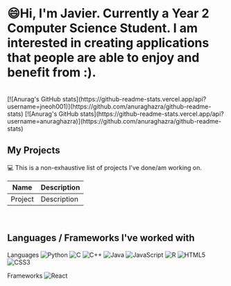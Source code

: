 <h1>😄Hi, I'm Javier. Currently a Year 2 Computer Science Student. I am interested in creating applications that people are able to enjoy and benefit from :). </h1>
<br />
[![Anurag's GitHub stats](https://github-readme-stats.vercel.app/api?username=jneoh001)](https://github.com/anuraghazra/github-readme-stats)
[![Anurag's GitHub stats](https://github-readme-stats.vercel.app/api?username=anuraghazra)](https://github.com/anuraghazra/github-readme-stats)


<h2>My Projects</h2> 💻
This is a non-exhaustive list of projects I've done/am working on.

Name | Description
---|---
Project|Description



</br>
<h2>Languages / Frameworks I've worked with </h2>

<span>Languages</span>
![Python](https://img.shields.io/badge/python-3670A0?style=for-the-badge&logo=python&logoColor=ffdd54)
![C](https://img.shields.io/badge/c-%2300599C.svg?style=for-the-badge&logo=c&logoColor=white)
![C++](https://img.shields.io/badge/c++-%2300599C.svg?style=for-the-badge&logo=c%2B%2B&logoColor=white)
![Java](https://img.shields.io/badge/java-%23ED8B00.svg?style=for-the-badge&logo=java&logoColor=white)
![JavaScript](https://img.shields.io/badge/javascript-%23323330.svg?style=for-the-badge&logo=javascript&logoColor=%23F7DF1E)
![R](https://img.shields.io/badge/r-%23276DC3.svg?style=for-the-badge&logo=r&logoColor=white)
![HTML5](https://img.shields.io/badge/html5-%23E34F26.svg?style=for-the-badge&logo=html5&logoColor=white)
![CSS3](https://img.shields.io/badge/css3-%231572B6.svg?style=for-the-badge&logo=css3&logoColor=white)

<span>Frameworks</span>
![React](https://img.shields.io/badge/react-%2320232a.svg?style=for-the-badge&logo=react&logoColor=%2361DAFB)
